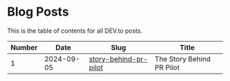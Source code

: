 # Blog Posts

This is the table of contents for all DEV.to posts.


| Number | Date       | Slug                                                | Title |
|---------|------------|-----------------------------------------------------| ----- |
| 1       | 2024-09-05 | [story-behind-pr-pilot](./story-behind-pr-pilot.md) | The Story Behind PR Pilot                          |
